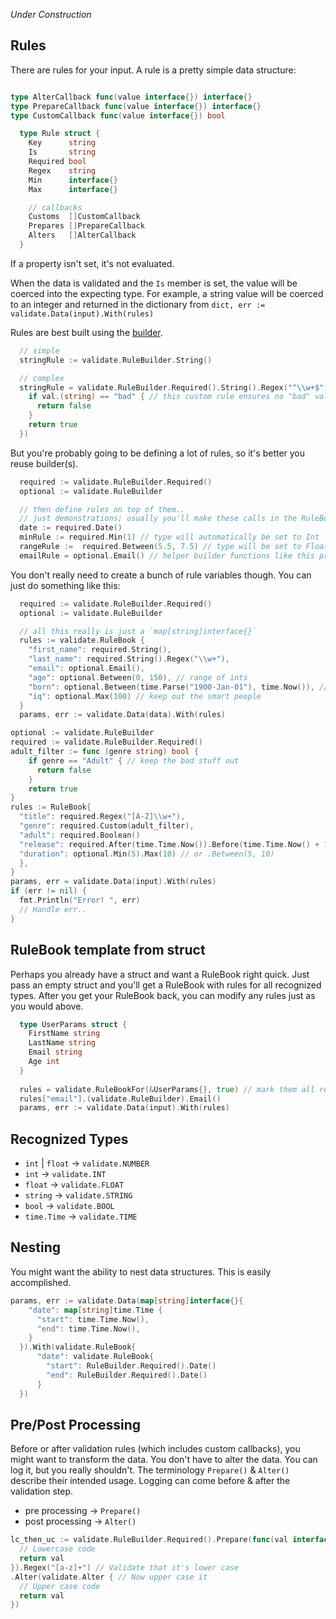*Under Construction*

Rules
------
There are rules for your input. A rule is a pretty simple data structure:
```go

type AlterCallback func(value interface{}) interface{}
type PrepareCallback func(value interface{}) interface{}
type CustomCallback func(value interface{}) bool

  type Rule struct {
    Key      string
    Is       string 
    Required bool 
    Regex    string
    Min      interface{}
    Max      interface{}

    // callbacks
    Customs  []CustomCallback
    Prepares []PrepareCallback
    Alters   []AlterCallback
  }
```

If a property isn't set, it's not evaluated. 

When the data is validated and the `Is` member is set, the value will be coerced into the expecting type.
For example, a string value will be coerced to an integer and returned in the dictionary from `dict, err := validate.Data(input).With(rules)`

Rules are best built using the [builder](https://github.com/lann/builder).

```go
  // simple
  stringRule := validate.RuleBuilder.String()

  // complex
  stringRule = validate.RuleBuilder.Required().String().Regex("^\\w+$").Custom(func (val interface{}) bool {
    if val.(string) == "bad" { // this custom rule ensures no "bad" values get in
      return false
    }
    return true
  })
```

But you're probably going to be defining a lot of rules, so it's better you reuse builder(s).

```go
  required := validate.RuleBuilder.Required()
  optional := validate.RuleBuilder

  // then define rules on top of them..
  // just demonstrations; usually you'll make these calls in the RuleBook
  date := required.Date()
  minRule := required.Min(1) // type will automatically be set to Int
  rangeRule :=  required.Between(5.5, 7.5) // type will be set to Float 
  emailRule = optional.Email() // helper builder functions like this pre-set values. in this case regex becomes an email regex
```

You don't really need to create a bunch of rule variables though. You can just do something like this:

```go
  required := validate.RuleBuilder.Required()
  optional := validate.RuleBuilder

  // all this really is just a `map[string]interface{}` 
  rules := validate.RuleBook {
    "first_name": required.String(),
    "last_name": required.String().Regex("\\w+"),
    "email": optional.Email(),
    "age": optional.Between(0, 150), // range of ints
    "born": optional.Between(time.Parse("1900-Jan-01"), time.Now()), // range of dates
    "iq": optional.Max(100) // keep out the smart people
  }
  params, err := validate.Data(data).With(rules) 
```

```go
optional := validate.RuleBuilder
required := validate.RuleBuilder.Required()
adult_filter := func (genre string) bool {
    if genre == "Adult" { // keep the bad stuff out
      return false
    }
    return true
}
rules := RuleBook{
  "title": required.Regex("[A-Z]\\w+"),
  "genre": required.Custom(adult_filter),
  "adult": required.Boolean()
  "release": required.After(time.Time.Now()).Before(time.Time.Now() + 100)
  "duration": optional.Min(5).Max(10) // or .Between(5, 10)
  },
} 
params, err = validate.Data(input).With(rules)
if (err != nil) {
  fmt.Println("Error! ", err)
  // Handle err..
}
```

RuleBook template from struct
-----
Perhaps you already have a struct and want a RuleBook right quick. Just pass an empty struct and you'll get a RuleBook with rules for all recognized types. After you get your RuleBook  back, you can modify any rules just as you would above.

```go
  type UserParams struct {
    FirstName string
    LastName string
    Email string
    Age int
  }
  
  rules = validate.RuleBookFor(&UserParams{}, true) // mark them all required
  rules["email"].(validate.RuleBuilder).Email()
  params, err := validate.Data(input).With(rules)
```

Recognized Types
------
* `int` | `float` -> `validate.NUMBER`
* `int`           -> `validate.INT`
* `float`         -> `validate.FLOAT`
* `string`        -> `validate.STRING`
* `bool`          -> `validate.BOOL`
* `time.Time`     -> `validate.TIME`

Nesting
------
You might want the ability to nest data structures. This is easily accomplished.

```go
params, err := validate.Data(map[string]interface{}{
    "date": map[string]time.Time {
      "start": time.Time.Now(),
      "end": time.Time.Now(),
    }
  }).With(validate.RuleBook{
      "date": validate.RuleBook{
        "start": RuleBuilder.Required().Date()
        "end": RuleBuilder.Required().Date()
      }
  })
```

Pre/Post Processing
--------
Before or after validation rules (which includes custom callbacks), you might want to transform the data. You don't have
to alter the data. You can log it, but you really shouldn't. The terminology `Prepare()` & `Alter()` describe their intended usage.
Logging can come before & after the validation step. 

* pre processing  -> `Prepare()`
* post processing -> `Alter()`

```go
lc_then_uc := validate.RuleBuilder.Required().Prepare(func(val interface{}) interface{} {
  // Lowercase code
  return val
}).Regex("[a-z]+") // Validate that it's lower case
.Alter(validate.Alter { // Now upper case it
  // Upper case code
  return val
})
```

